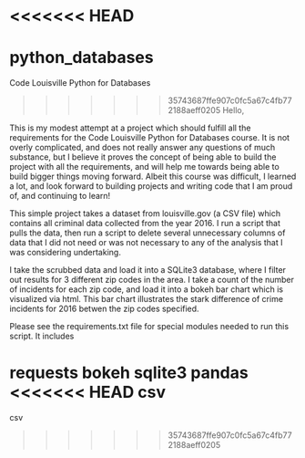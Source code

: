 <<<<<<< HEAD
=======
# python_databases
Code Louisville Python for Databases
>>>>>>> 35743687ffe907c0fc5a67c4fb772188aeff0205
Hello,

This is my modest attempt at a project which should fulfill all the requirements for the Code Louisville Python 
for Databases course. It is not overly complicated, and does not really answer any questions of much substance,
but I believe it proves the concept of being able to build the project with all the requirements, and will help me
towards being able to build bigger things moving forward. Albeit this course was difficult, I learned a lot, and look
forward to building projects and writing code that I am proud of, and continuing to learn!

This simple project takes a dataset from louisville.gov (a CSV file) which contains all criminal data collected
from the year 2016. I run a script that pulls the data, then run a script to delete several unnecessary columns
of data that I did not need or was not necessary to any of the analysis that I was considering undertaking.

I take the scrubbed data and load it into a SQLite3 database, where I filter out results for 3 different zip codes
in the area. I take a count of the number of incidents for each zip code, and load it into a bokeh bar chart which
is visualized via html. This bar chart illustrates the stark difference of crime incidents for 2016 betwen the zip codes 
specified.

Please see the requirements.txt file for special modules needed to run this script. It includes

requests
bokeh
sqlite3
pandas
<<<<<<< HEAD
csv
=======
csv
>>>>>>> 35743687ffe907c0fc5a67c4fb772188aeff0205
